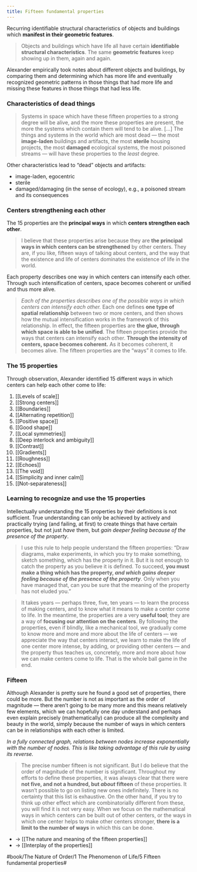 ```yaml
---
title: Fifteen fundamental properties
---
```


Recurring identifiable structural characteristics of objects and buildings which **manifest in their geometric features**.

> Objects and buildings which have life all have certain **identifiable structural characteristics**. The same **geometric features** keep showing up in them, again and again.

Alexander empirically took notes about different objects and buildings, by comparing them and determining which has more life and eventually recognized geometric patterns in those things that had more life and missing these features in those things that had less life.

### Characteristics of dead things
> Systems in space which have these fifteen properties to a strong degree will be alive, and the more these properties are present, the more the systems which contain them will tend to be alive.
> […]
> The things and systems in the world which are most dead — the most **image-laden** buildings and artifacts, the most **sterile** housing projects, the most **damaged** ecological systems, the most poisoned streams — will have these properties to the *least* degree.

Other characteristics lead to “dead” objects and artifacts:

- image-laden, egocentric
- sterile
- damaged/damaging (in the sense of ecology), e.g., a poisoned stream and its consequences

### Centers strengthening each other
The 15 properties are the **principal ways** in which **centers strengthen each other**.

> I believe that these properties arise because they are **the principal ways in which centers can be strengthened** by other centers. They are, if you like, fifteen ways of talking about centers, and the way that the existence and life of centers dominates the existence of life in the world.

Each property describes one way in which centers can intensify each other.
Through such intensification of centers, space becomes coherent or unified and thus more alive.

> *Each of the properties describes one of the possible ways in which centers can intensify each other.* Each one defines **one type of spatial relationship** between two or more centers, and then shows how the mutual intensification works in the framework of this relationship.
> In effect, the fifteen properties are **the glue, through which space is able to be unified**. The fifteen properties provide the ways that centers can intensify each other. **Through the intensity of centers, space becomes coherent.** As it becomes coherent, it becomes alive. The fifteen properties are the “ways” it comes to life.

### The 15 properties
Through observation, Alexander identified 15 different ways in which centers can help each other come to life:

1. [[Levels of scale]]
2. [[Strong centers]]
3. [[Boundaries]]
4. [[Alternating repetition]]
5. [[Positive space]]
6. [[Good shape]]
7. [[Local symmetries]]
8. [[Deep interlock and ambiguity]]
9. [[Contrast]]
10. [[Gradients]]
11. [[Roughness]]
12. [[Echoes]]
13. [[The void]]
14. [[Simplicity and inner calm]]
15. [[Not-separateness]]

### Learning to recognize and use the 15 properties
Intellectually understanding the 15 properties by their definitions is not sufficient. True understanding can only be achieved by actively and practically trying (and failing, at first) to create things that have certain properties, but not just *have* them, but *gain deeper feeling because of the presence of the property*.

> I use this rule to help people understand the fifteen properties: “Draw diagrams, make experiments, in which you try to make something, sketch something, which has the property in it. But it is not enough to catch the property as you believe it is defined. To succeed, **you must make a thing which has the property, *and which gains deeper feeling because of the presence of the property***. Only when you have managed that, can you be sure that the meaning of the property has not eluded you.”

> It takes years — perhaps three, five, ten years — to learn the process of making centers, and to know what it means to make a center come to life. In the meantime, the properties are a very **useful tool**; they are a way of **focusing our attention on the centers**. By following the properties, even if blindly, like a mechanical tool, we gradually come to know more and more and more about the life of centers — we appreciate the way that centers interact, we learn to make the life of one center more intense, by adding, or providing other centers — and the property thus teaches us, concretely, more and more about how we can make centers come to life. That is the whole ball game in the end.

### Fifteen
Although Alexander is pretty sure he found a good set of properties, there could be more. But the number is not as important as the order of magnitude — there aren’t going to be many more and this means relatively few elements, which we can hopefully one day understand and perhaps even explain precisely (mathematically) can produce all the complexity and beauty in the world, simply because the number of ways in which centers can be in relationships with each other is limited.

*In a fully connected graph, relations between nodes increase exponentially with the number of nodes. This is like taking advantage of this rule by using its reverse.*

> The precise number fifteen is not significant. But I do believe that the order of magnitude of the number is significant. Throughout my efforts to define these properties, it was always clear that there were **not five, and not a hundred, but *about* fifteen** of these properties. It wasn’t possible to go on listing new ones indefinitely.
> There is no certainty that this list is exhaustive. On the other hand, if you try to think up other effect which are combinatorially different from these, you will find it is not very easy. When we focus on the mathematical ways in which centers can be built out of other centers, or the ways in which one center helps to make other centers stronger, **there is a limit to the number of ways** in which this can be done.

* -> [[The nature and meaning of the fifteen properties]]
* -> [[Interplay of the properties]]


#book/The Nature of Order/1 The Phenomenon of Life/5 Fifteen fundamental properties#